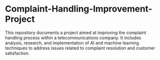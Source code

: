 # Complaint-Handling-Improvement-Project
This repository documents a project aimed at improving the complaint handling process within a telecommunications company. It includes analysis, research, and implementation of AI and machine learning techniques to address issues related to complaint resolution and customer satisfaction.
